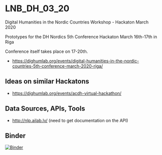 # LNB_DH_03_20
Digital Humanities in the Nordic Countries Workshop - Hackaton March 2020

Prototypes for the DH Nordics 5th Conference Hackaton March 16th-17th in Riga

Conference itself takes place on 17-20th.

* https://dighumlab.org/events/digital-humanities-in-the-nordic-countries-5th-conference-march-2020-riga/



## Ideas on similar Hackatons
* https://dighumlab.org/events/acdh-virtual-hackathon/

## Data Sources, APIs, Tools

* http://nlp.ailab.lv/ (need to get documentation on the API)


## Binder
[![Binder](https://mybinder.org/badge.svg)](https://mybinder.org/v2/gh/ValRCS/LNB_DH_03_20/master)
